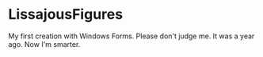 # LissajousFigures
My first creation with Windows Forms. Please don't judge me. It was a year ago. Now I'm smarter.
